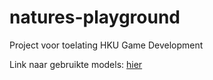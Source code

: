 # natures-playground
Project voor toelating HKU Game Development

Link naar gebruikte models: [hier](https://creativetrio.art/2021/09/30/stylized-low-poly-mushroom-pack-01/)
